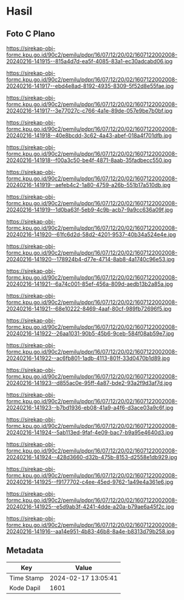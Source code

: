 # Hasil

## Foto C Plano

https://sirekap-obj-formc.kpu.go.id/90c2/pemilu/pdpr/16/07/12/20/02/1607122002008-20240216-141915--815a4d7d-ea5f-4085-83a1-ec30adcabd06.jpg

https://sirekap-obj-formc.kpu.go.id/90c2/pemilu/pdpr/16/07/12/20/02/1607122002008-20240216-141917--ebd4e8ad-8192-4935-8309-5f52d8e55fae.jpg

https://sirekap-obj-formc.kpu.go.id/90c2/pemilu/pdpr/16/07/12/20/02/1607122002008-20240216-141917--3e77027c-c766-4a1e-89de-057e9be7b0bf.jpg

https://sirekap-obj-formc.kpu.go.id/90c2/pemilu/pdpr/16/07/12/20/02/1607122002008-20240216-141918--40e8bcdd-3c62-4a43-abef-018a4f701dfb.jpg

https://sirekap-obj-formc.kpu.go.id/90c2/pemilu/pdpr/16/07/12/20/02/1607122002008-20240216-141918--f00a3c50-be4f-4871-8aab-35fadbecc550.jpg

https://sirekap-obj-formc.kpu.go.id/90c2/pemilu/pdpr/16/07/12/20/02/1607122002008-20240216-141919--aefeb4c2-1a80-4759-a26b-551b17a510db.jpg

https://sirekap-obj-formc.kpu.go.id/90c2/pemilu/pdpr/16/07/12/20/02/1607122002008-20240216-141919--1d0ba63f-5eb9-4c9b-acb7-9a9cc636a09f.jpg

https://sirekap-obj-formc.kpu.go.id/90c2/pemilu/pdpr/16/07/12/20/02/1607122002008-20240216-141920--61fc6d2d-58d2-4201-9537-40b34a524e4e.jpg

https://sirekap-obj-formc.kpu.go.id/90c2/pemilu/pdpr/16/07/12/20/02/1607122002008-20240216-141920--178924b4-d77e-4714-8ab8-4a1740c96e53.jpg

https://sirekap-obj-formc.kpu.go.id/90c2/pemilu/pdpr/16/07/12/20/02/1607122002008-20240216-141921--6a74c001-85ef-456a-809d-aedb13b2a85a.jpg

https://sirekap-obj-formc.kpu.go.id/90c2/pemilu/pdpr/16/07/12/20/02/1607122002008-20240216-141921--68e10222-8469-4aaf-80cf-989fb72696f5.jpg

https://sirekap-obj-formc.kpu.go.id/90c2/pemilu/pdpr/16/07/12/20/02/1607122002008-20240216-141922--26aa1031-90b5-45b6-9ceb-584f08ab59e7.jpg

https://sirekap-obj-formc.kpu.go.id/90c2/pemilu/pdpr/16/07/12/20/02/1607122002008-20240216-141922--ac6fb801-1adb-4113-801f-33d0470b1d89.jpg

https://sirekap-obj-formc.kpu.go.id/90c2/pemilu/pdpr/16/07/12/20/02/1607122002008-20240216-141923--d855ac0e-95ff-4a87-bde2-93a2f9d3af7d.jpg

https://sirekap-obj-formc.kpu.go.id/90c2/pemilu/pdpr/16/07/12/20/02/1607122002008-20240216-141923--b7bd1936-eb08-41a9-a4f6-d3ace03a9c6f.jpg

https://sirekap-obj-formc.kpu.go.id/90c2/pemilu/pdpr/16/07/12/20/02/1607122002008-20240216-141924--5ab113ed-9faf-4e09-bac7-b9a95e4640d3.jpg

https://sirekap-obj-formc.kpu.go.id/90c2/pemilu/pdpr/16/07/12/20/02/1607122002008-20240216-141924--428d3660-d32b-475b-8153-d2558e1db929.jpg

https://sirekap-obj-formc.kpu.go.id/90c2/pemilu/pdpr/16/07/12/20/02/1607122002008-20240216-141925--f9177702-c4ee-45ed-9762-1a49e4a361e6.jpg

https://sirekap-obj-formc.kpu.go.id/90c2/pemilu/pdpr/16/07/12/20/02/1607122002008-20240216-141925--e5d9ab3f-4241-4dde-a20a-b79ae6a45f2c.jpg

https://sirekap-obj-formc.kpu.go.id/90c2/pemilu/pdpr/16/07/12/20/02/1607122002008-20240216-141916--aa14e951-4b83-46b8-8a4e-b8313d79b258.jpg


## Metadata

| Key        | Value               |
| ---------- | ------------------- |
| Time Stamp | 2024-02-17 13:05:41 |
| Kode Dapil | 1601                |



